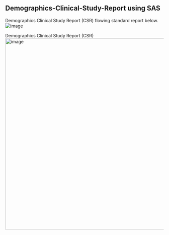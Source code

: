 ## Demographics-Clinical-Study-Report using SAS
Demographics Clinical Study Report (CSR) flowing standard report below.
![image](https://github.com/atndan/Demographics-Clinical-Study-Report---SAS/assets/91353356/615cb445-b2b4-4385-bbcd-251dba883db7)

Demographics Clinical Study Report (CSR)
<img width="607" alt="image" src="https://github.com/atndan/Demographics-Clinical-Study-Report---SAS/assets/91353356/9a011304-647a-4621-aab9-743c5325ae75">

